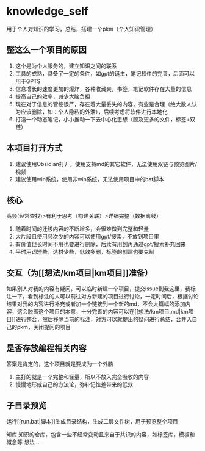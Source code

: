 # knowledge_self
用于个人对知识的学习，总结，搭建一个pkm（个人知识管理）

## 整这么一个项目的原因
1. 这个是为个人服务的，建立知识之间的联系
2. 工具的成熟，具备了一定的条件，如gpt的诞生，笔记软件的完善，后面可以用于GPTS
3. 信息增长的速度更加的爆炸，各种收藏夹，书签，笔记软件存在大量的信息
4. 提高自己的效率，减少大脑负担
5. 现在对于信息的管控很严，存在着大量丢失的内容，有些是合理（绝大数人认为应该删除，如：个人隐私的外泄），后续考虑将软件进行本地化
6. 打造一个动态笔记，小小推动一下去中心化思想（顾及更多的文件，标签+双链）

## 本项目打开方式
1. 建议使用Obsidian打开，使用支持md的其它软件，无法使用双链与预览图片/视频
2. 建议使用win系统，使用非win系统，无法使用项目中的bat脚本

## 核心
高频(经常查找)>有利于思考（构建关联）>详细完整（数据离线）
1. 随着时间的迁移内容的不断增多，会很难做到完整和轻量
2. 大片段且使用频次少的内容可以使用gpt/搜索，不放到项目里
3. 有价值但长时间不用也要进行删除，后续有用到再通过gpt/搜索补充回来
4. 平时用词短些，选材少些，低效多删，标签的创建也要克制

## 交互（为[[想法/km项目|km项目]]准备）
如果别人对我的内容有疑问，可以临时新建一个项目，提交issue到我这里，我标注一下，看到标注的人可以前往对方新建的项目进行讨论，一定时间后，根据讨论结果对我的内容进行补充或者加一个链接到一个新的md，不会大篇幅的添加内容，这会脱离这个项目的本意，十分完善的内容可以在[[想法/km项目.md|km项目]]进行整合，然后移除当前的标注，对方可以就提出的疑问进行总结，合并入自己的pkm，关闭提问的项目

## 是否存放编程相关内容
答案是肯定的，这个项目就是要成为一个外脑
1. 主打的就是一个完整和轻量，所以不放入完全吸收的内容
2. 慢慢地形成自己的方法论，弥补记性差带来的低效

## 子目录预览
运行[[run.bat|脚本]]生成目录结构，生成二层文件树，用于预览整个项目

知库 知识的仓库，包含一些不经常变动且来自于共识的内容，如标签库，模板和概念等
想法
...